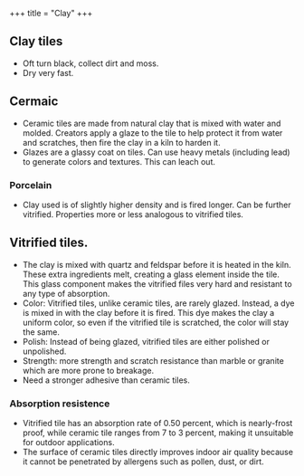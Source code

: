 +++
title = "Clay"
+++

## Clay tiles
- Oft turn black, collect dirt and moss.
- Dry very fast.

## Cermaic
- Ceramic tiles are made from natural clay that is mixed with water and molded. Creators apply a glaze to the tile to help protect it from water and scratches, then fire the clay in a kiln to harden it. 
- Glazes are a glassy coat on tiles. Can use heavy metals (including lead) to generate colors and textures. This can leach out.

### Porcelain 
- Clay used is of slightly higher density and is fired longer. Can be further vitrified. Properties more or less analogous to vitrified tiles.

## Vitrified tiles. 
- The clay is mixed with quartz and feldspar before it is heated in the kiln. These extra ingredients melt, creating a glass element inside the tile. This glass component makes the vitrified files very hard and resistant to any type of absorption.
- Color: Vitrified tiles, unlike ceramic tiles, are rarely glazed. Instead, a dye is mixed in with the clay before it is fired. This dye makes the clay a uniform color, so even if the vitrified tile is scratched, the color will stay the same.
- Polish: Instead of being glazed, vitrified tiles are either polished or unpolished.
- Strength: more strength and scratch resistance than marble or granite which are more prone to breakage.
- Need a stronger adhesive than ceramic tiles.

### Absorption resistence
- Vitrified tile has an absorption rate of 0.50 percent, which is nearly-frost proof, while ceramic tile ranges from 7 to 3 percent, making it unsuitable for outdoor applications.
- The surface of ceramic tiles directly improves indoor air quality because it cannot be penetrated by allergens such as pollen, dust, or dirt.